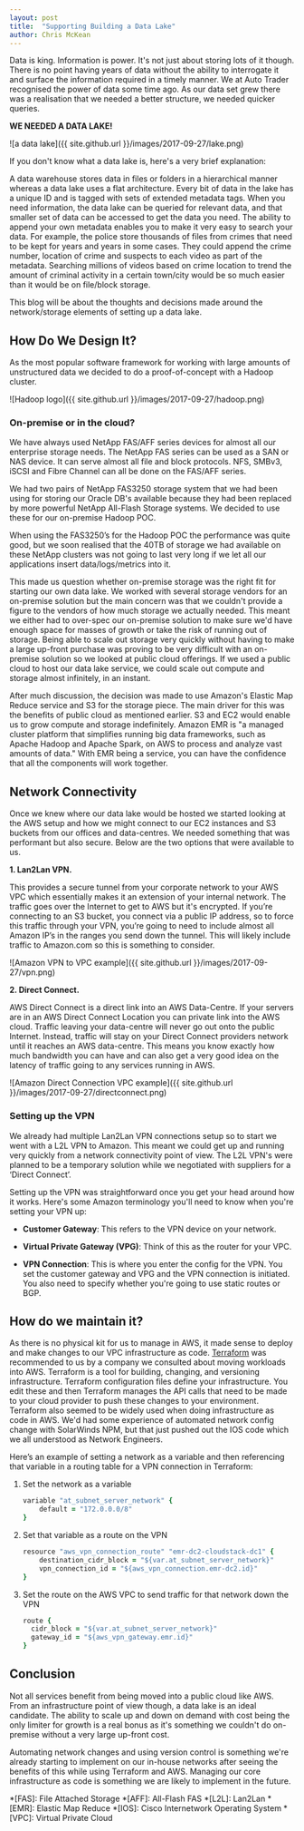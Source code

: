 ```yaml
---
layout: post
title:  "Supporting Building a Data Lake"
author: Chris McKean
---
```


Data is king. Information is power. It's not just about storing lots of it though. There is no point having years of data without the ability to interrogate it and surface the information required in a timely manner. We at Auto Trader recognised the power of data some time ago. As our data set grew there was a realisation that we needed a better structure, we needed quicker queries. 

**WE NEEDED A DATA LAKE!**

![a data lake]({{ site.github.url }}/images/2017-09-27/lake.png)

If you don't know what a data lake is, here's a very brief explanation:

A data warehouse stores data in files or folders in a hierarchical manner whereas a data lake uses a flat architecture. Every bit of data in the lake has a unique ID and is tagged with sets of extended metadata tags. When you need information, the data lake can be queried for relevant data, and that smaller set of data can be accessed to get the data you need. The ability to append your own metadata enables you to make it very easy to search your data. For example, the police store thousands of files from crimes that need to be kept for years and years in some cases. They could append the crime number, location of crime and suspects to each video as part of the metadata. Searching millions of videos based on crime location to trend the amount of criminal activity in a certain town/city would be so much easier than it would be on file/block storage.

This blog will be about the thoughts and decisions made around the network/storage elements of setting up a data lake.

## How Do We Design It?

As the most popular software framework for working with large amounts of unstructured data we decided to do a proof-of-concept with a Hadoop cluster.

![Hadoop logo]({{ site.github.url }}/images/2017-09-27/hadoop.png)

### On-premise or in the cloud?

We have always used NetApp FAS/AFF series devices for almost all our enterprise storage needs. The NetApp FAS series can be used as a SAN or NAS device. It can serve almost all file and block protocols. NFS, SMBv3, iSCSI and Fibre Channel can all be done on the FAS/AFF series.

We had two pairs of NetApp FAS3250 storage system that we had been using for storing our Oracle DB's available because they had been replaced by more powerful NetApp All-Flash Storage systems. We decided to use these for our on-premise Hadoop POC.

When using the FAS3250’s for the Hadoop POC the performance was quite good, but we soon realised that the 40TB of storage we had available on these NetApp clusters was not going to last very long if we let all our applications insert data/logs/metrics into it.

This made us question whether on-premise storage was the right fit for starting our own data lake. We worked with several storage vendors for an on-premise solution but the main concern was that we couldn't provide a figure to the vendors of how much storage we actually needed. This meant we either had to over-spec our on-premise solution to make sure we'd have enough space for masses of growth or take the risk of running out of storage. Being able to scale out storage very quickly without having to make a large up-front purchase was proving to be very difficult with an on-premise solution so we looked at public cloud offerings. If we used a public cloud to host our data lake service, we could scale out compute and storage almost infinitely, in an instant.

After much discussion, the decision was made to use Amazon's Elastic Map Reduce service and S3 for the storage piece. The main driver for this was the benefits of public cloud as mentioned earlier. S3 and EC2 would enable us to grow compute and storage indefinitely. Amazon EMR is "a managed cluster platform that simplifies running big data frameworks, such as Apache Hadoop and Apache Spark, on AWS to process and analyze vast amounts of data." With EMR being a service, you can have the confidence that all the components will work together.

## Network Connectivity

Once we knew where our data lake would be hosted we started looking at the AWS setup and how we might connect to our EC2 instances and S3 buckets from our offices and data-centres. We needed something that was performant but also secure. Below are the two options that were available to us.

**1.  Lan2Lan VPN.**

This provides a secure tunnel from your corporate network to your AWS VPC which essentially makes it an extension of your internal network. The traffic goes over the Internet to get to AWS but it's encrypted. If you’re connecting to an S3 bucket, you connect via a public IP address, so to force this traffic through your VPN, you’re going to need to include almost all Amazon IP’s in the ranges you send down the tunnel. This will likely include traffic to Amazon.com so this is something to consider.

![Amazon VPN to VPC example]({{ site.github.url }}/images/2017-09-27/vpn.png) 

**2.  Direct Connect.**

AWS Direct Connect is a direct link into an AWS Data-Centre. If your servers are in an AWS Direct Connect Location you can private link into the AWS cloud. Traffic leaving your data-centre will never go out onto the public Internet. Instead, traffic will stay on your Direct Connect providers network until it reaches an AWS data-centre. This means you know exactly how much bandwidth you can have and can also get a very good idea on the latency of traffic going to any services running in AWS.

![Amazon Direct Connection VPC example]({{ site.github.url }}/images/2017-09-27/directconnect.png)

### Setting up the VPN

We already had multiple Lan2Lan VPN connections setup so to start we went with a L2L VPN to Amazon. This meant we could get up and running very quickly from a network connectivity point of view. The L2L VPN's were planned to be a temporary solution while we negotiated with suppliers for a ‘Direct Connect’.

Setting up the VPN was straightforward once you get your head around how it works. Here's some Amazon terminology you'll need to know when you're setting your VPN up:

-   **Customer Gateway**: This refers to the VPN device on your network.

-   **Virtual Private Gateway (VPG)**: Think of this as the router for your VPC.

-   **VPN Connection**: This is where you enter the config for the VPN. You set the customer gateway and VPG and the VPN connection is initiated. You also need to specify whether you're going to use static routes or BGP.

## How do we maintain it?

As there is no physical kit for us to manage in AWS, it made sense to deploy and make changes to our VPC infrastructure as code.  [Terraform](https://www.terraform.io/) was recommended to us by a company we consulted about moving workloads into AWS. Terraform is a tool for building, changing, and versioning infrastructure. Terraform configuration files define your infrastructure. You edit these and then Terraform manages the API calls that need to be made to your cloud provider to push these changes to your environment. Terraform also seemed to be widely used when doing infrastructure as code in AWS. We'd had some experience of automated network config change with SolarWinds NPM, but that just pushed out the IOS code which we all understood as Network Engineers.

Here’s an example of setting a network as a variable and then referencing that variable in a routing table for a VPN connection in Terraform:

1.  Set the network as a variable

    ```ruby
    variable "at_subnet_server_network" {
        default = "172.0.0.0/8"
    }
    ```

2.  Set that variable as a route on the VPN

    ```ruby
    resource "aws_vpn_connection_route" "emr-dc2-cloudstack-dc1" {
        destination_cidr_block = "${var.at_subnet_server_network}"
        vpn_connection_id = "${aws_vpn_connection.emr-dc2.id}"
    }
    ```
    
3.  Set the route on the AWS VPC to send traffic for that network down the VPN

    ```ruby
    route {
      cidr_block = "${var.at_subnet_server_network}"
      gateway_id = "${aws_vpn_gateway.emr.id}"
    }
    ```
    
## Conclusion

Not all services benefit from being moved into a public cloud like AWS.  From an infrastructure point of view though, a data lake is an ideal candidate.  The ability to scale up and down on demand with cost being the only limiter for growth is a real bonus as it's something we couldn't do on-premise without a very large up-front cost.  

Automating network changes and using version control is something we're already starting to implement on our in-house networks after seeing the benefits of this while using Terraform and AWS.  Managing our core infrastructure as code is something we are likely to implement in the future.

*[FAS]: File Attached Storage
*[AFF]: All-Flash FAS 
*[L2L]: Lan2Lan 
*[EMR]: Elastic Map Reduce
*[IOS]: Cisco Internetwork Operating System
*[VPC]: Virtual Private Cloud
